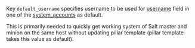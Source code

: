 
Key `default_username` specifies username to be used for [username][1] field
in one of the [system_accounts][2] as default.

This is primarily needed to quickly get working system of Salt master and
minion on the same host without updating pillar template
(pillar template takes this value as default).

[1]: /docs/pillars/common/system_accounts/_id/username/readme.md
[2]: /docs/pillars/common/system_accounts/readme.md

